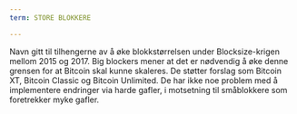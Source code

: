 ```yaml
---
term: STORE BLOKKERE

---
```

Navn gitt til tilhengerne av å øke blokkstørrelsen under Blocksize-krigen mellom 2015 og 2017. Big blockers mener at det er nødvendig å øke denne grensen for at Bitcoin skal kunne skaleres. De støtter forslag som Bitcoin XT, Bitcoin Classic og Bitcoin Unlimited. De har ikke noe problem med å implementere endringer via harde gafler, i motsetning til småblokkere som foretrekker myke gafler.